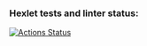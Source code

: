### Hexlet tests and linter status:
[![Actions Status](https://github.com/Aziz9907/frontend-project-44/actions/workflows/hexlet-check.yml/badge.svg)](https://github.com/Aziz9907/frontend-project-44/actions)